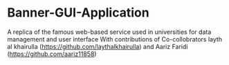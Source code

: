 # Banner-GUI-Application
A replica of the famous web-based service used in universities for data management and user interface
With contributions of Co-collobrators layth al khairulla (https://github.com/laythalkhairulla) and Aariz Faridi (https://github.com/aariz11858)
